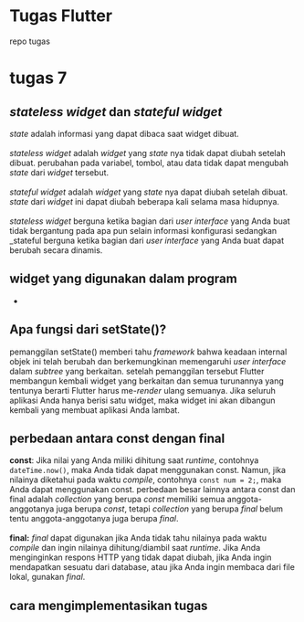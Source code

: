 # Tugas Flutter
repo tugas

# tugas 7
## _stateless widget_ dan _stateful widget_
_state_ adalah informasi yang dapat dibaca saat widget dibuat.
<br><br>
_stateless widget_ adalah _widget_ yang _state_ nya tidak dapat diubah setelah dibuat. perubahan pada variabel, tombol, atau data tidak dapat mengubah _state_ dari _widget_ tersebut.
<br><br>
_stateful widget_ adalah _widget_ yang _state_ nya dapat diubah setelah dibuat. _state_ dari _widget_ ini dapat diubah beberapa kali selama masa hidupnya.
<br><br>
_stateless widget_ berguna ketika bagian dari _user interface_ yang Anda buat tidak bergantung pada apa pun selain informasi konfigurasi sedangkan _stateful berguna ketika bagian dari _user interface_ yang Anda buat dapat berubah secara dinamis.
## widget yang digunakan dalam program
-
## Apa fungsi dari setState()?
pemanggilan setState() memberi tahu _framework_ bahwa keadaan internal objek ini telah berubah dan berkemungkinan memengaruhi _user interface_ dalam _subtree_ yang berkaitan. setelah pemanggilan tersebut Flutter membangun kembali widget yang berkaitan dan semua turunannya yang tentunya berarti Flutter harus me-_render_ ulang semuanya. Jika seluruh aplikasi Anda hanya berisi satu widget, maka widget ini akan dibangun kembali yang membuat aplikasi Anda lambat.
## perbedaan antara const dengan final
<b>const</b>:
Jika nilai yang Anda miliki dihitung saat _runtime_, contohnya `dateTime.now()`, maka Anda tidak dapat menggunakan const. Namun, jika nilainya diketahui pada waktu _compile_, contohnya `const num = 2;`, maka Anda dapat menggunakan const. perbedaan besar lainnya antara const dan final adalah _collection_ yang berupa _const_ memiliki semua anggota-anggotanya juga berupa _const_, tetapi _collection_ yang berupa _final_ belum tentu anggota-anggotanya juga berupa _final_.
<br><br>
<b>final:</b>
_final_ dapat digunakan jika Anda tidak tahu nilainya pada waktu _compile_ dan ingin nilainya dihitung/diambil saat _runtime_. Jika Anda menginginkan respons HTTP yang tidak dapat diubah, jika Anda ingin mendapatkan sesuatu dari database, atau jika Anda ingin membaca dari file lokal, gunakan _final_.
##  cara mengimplementasikan tugas
